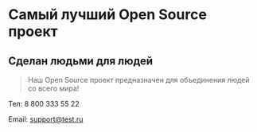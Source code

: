 # Самый лучший Open Source проект

## Сделан людьми для людей

> Наш Open Source проект предназначен для объединения людей со всего мира!


 Тел: 8 800 333 55 22

Email: [support@test.ru](mailto:support@test.ru)

